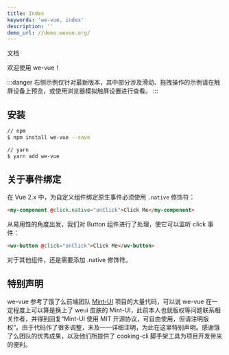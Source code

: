 ```yaml
---
title: Index
keywords: 'we-vue, index'
description: ''
demo_url: //demo.wevue.org/
---
```


文档


欢迎使用 we-vue！

:::danger
右侧示例仅针对最新版本，其中部分涉及滑动、拖拽操作的示例请在触屏设备上预览，或使用浏览器模拟触屏设置进行查看。
:::

## 安装

```bash
// npm
$ npm install we-vue --save

// yarn
$ yarn add we-vue
```

## 关于事件绑定

在 Vue 2.x 中，为自定义组件绑定原生事件必须使用 `.native` 修饰符：

```html
<my-component @click.native="onClick">Click Me</my-component>
```

从易用性的角度出发，我们对 Button 组件进行了处理，使它可以监听 click 事件：

```html
<wv-button @click="onClick">Click Me</wv-button>
```

对于其他组件，还是需要添加 .native 修饰符。

## 特别声明

we-vue 参考了饿了么前端团队 [Mint-UI](http://mint-ui.github.io/#!/zh-cn) 项目的大量代码，可以说 we-vue 在一定程度上可以算是换上了 weui 皮肤的 Mint-UI，此前本人也就版权等问题联系相关作者，并得到回复“Mint-UI 使用 MIT 开源协议，可自由使用，但请注明版权”。由于代码作了很多调整，未及一一详细注明，为此在这里特别声明。感谢饿了么团队的优秀成果，以及他们所提供了 cooking-cli 脚手架工具为项目开发带来的便利。
